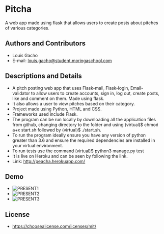 # Pitcha
A web app made using flask that allows users to create posts about pitches of various categories.  
## Authors and Contributors
- Louis Gacho  
- E-mail: louis.gacho@student.moringaschool.com  
## Descriptions and Details
- A pitch posting web app that uses Flask-mail, Flask-login, Email-validator to allow users to create accounts, sign in, log out, create posts, like and comment on them. Made using flask.   
- It also allows a user to view pitches based on their category.    
- Project made using Python, HTML and CSS.    
- Frameworks used include Flask.   
- The program can be run locally by downloading all the application files from github, changing directory to the folder and using (virtual)$ chmod a+x start.sh followed by (virtual)$ ./start.sh.     
- To run the program ideally ensure you have any version of python greater than 3.6 and ensure the required dependencies are installed in your virtual environment.   
- To run tests use the command (virtual)$ python3 manage.py test   
- It is live on Heroku and can be seen by following the link.    
- Link: http://peacha.herokuapp.com/  
## Demo
- ![PRESENT1](https://user-images.githubusercontent.com/86976233/134023963-f6e1554a-1142-484e-b601-c869102ab1bc.png)  
- ![PRESENT2](https://user-images.githubusercontent.com/86976233/134023988-f7b39d4b-8726-46a0-a454-fb8f01858529.png)  
- ![PRESENT3](https://user-images.githubusercontent.com/86976233/134023998-60ddfc26-7055-4173-a583-b93948669de0.png)  



## License
- https://choosealicense.com/licenses/mit/


